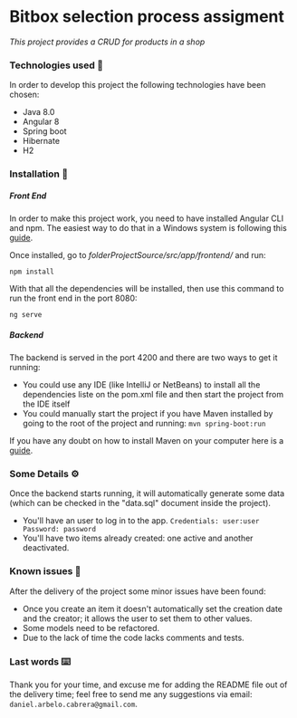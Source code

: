 # Bitbox selection process assigment

_This project provides a CRUD for products in a shop_

### Technologies used 🚀

In order to develop this project the following technologies have been chosen:
* Java 8.0
* Angular 8
* Spring boot
* Hibernate
* H2


### Installation 🔧
##### Front End

In order to make this project work, you need to have installed Angular CLI and npm. The easiest way to do that in a Windows
 system is following this [guide]("https://www.freecodecamp.org/news/how-to-get-up-and-running-with-angular-on-windows-7405ba745c25/").

Once installed, go to _folderProjectSource/src/app/frontend/_ and run:


```
npm install 
```

With that all the dependencies will be installed, then use this command to run the front end in the port 8080:

```
ng serve
```

##### Backend

The backend is served in the port 4200 and there are two ways to get it running:
 * You could use any IDE (like IntelliJ or NetBeans) to install all the dependencies liste on the pom.xml file and then start the project from the IDE itself
 * You could manually start the project if you have Maven installed by going to the root of the project and running:
 ```mvn spring-boot:run```
 
 If you have any doubt on how to install Maven on your computer here is a [guide]("https://www.mkyong.com/maven/how-to-install-maven-in-windows/").
 
### Some Details ⚙️

Once the backend starts running, it will automatically generate some data (which can be checked in the "data.sql" document inside the project).
* You'll have an user to log in to the app. ``Credentials: user:user Password: password``
* You'll have two items already created: one active and another deactivated.

### Known issues 🔩

After the delivery of the project some minor issues have been found:
* Once you create an item it doesn't automatically set the creation date and the creator; it allows the user to set them to other values.
* Some models need to be refactored.
* Due to the lack of time the code lacks comments and tests.


### Last words ⌨️

Thank you for your time, and excuse me for adding the README file out of the delivery time; feel free to send me any suggestions via email: ``daniel.arbelo.cabrera@gmail.com``.
